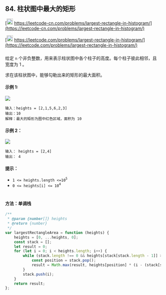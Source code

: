 ## 84. 柱状图中最大的矩形

[<img src="https://static.leetcode-cn.com/cn-mono-assets/production/assets/logo-dark-cn.c42314a8.svg" height="20" /> https://leetcode-cn.com/problems/largest-rectangle-in-histogram/](https://leetcode-cn.com/problems/largest-rectangle-in-histogram/)

[<img src="https://assets.leetcode.com/static_assets/public/webpack_bundles/images/logo-dark.e99485d9b.svg" height="20"/> https://leetcode.com/problems/largest-rectangle-in-histogram/](https://leetcode.com/problems/largest-rectangle-in-histogram/)

###

给定 `n` 个非负整数，用来表示柱状图中各个柱子的高度。每个柱子彼此相邻，且宽度为 1 。

求在该柱状图中，能够勾勒出来的矩形的最大面积。

#### 示例 1:

<img src="https://assets.leetcode.com/uploads/2021/01/04/histogram.jpg" />

```
输入：heights = [2,1,5,6,2,3]
输出：10
解释：最大的矩形为图中红色区域，面积为 10
```

#### 示例 2：

<img src="https://assets.leetcode.com/uploads/2021/01/04/histogram-1.jpg" />

```
输入： heights = [2,4]
输出： 4
```

#### 提示：

-   `1 <= heights.length <=10`<sup>`5`</sup>
-   `0 <= heights[i] <= 10`<sup>`4`</sup>

#

#### 方法：单调栈

```js
/**
 * @param {number[]} heights
 * @return {number}
 */
var largestRectangleArea = function (heights) {
    heights = [0, ...heights, 0];
    const stack = [];
    let result = 0;
    for (let i = 0; i < heights.length; i++) {
        while (stack.length !== 0 && heights[stack[stack.length - 1]] > heights[i]) {
            const position = stack.pop();
            result = Math.max(result, heights[position] * (i - (stack[stack.length - 1] + 1)));
        }
        stack.push(i);
    }
    return result;
};
```

